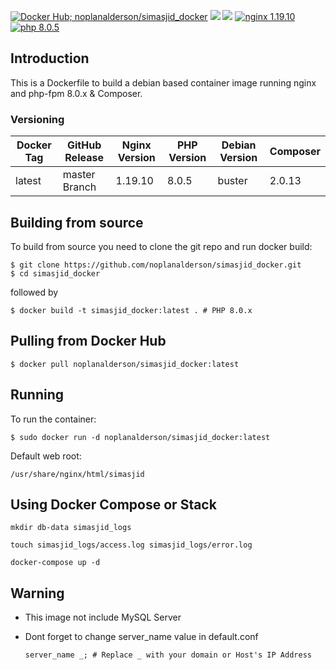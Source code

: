 [![Docker Hub; noplanalderson/simasjid_docker](https://badges.weareopensource.me:/docker/automated/noplanalderson/simasjid_docker?color=blue&label=SIMASJID%20DOCKER&style=for-the-badge)](https://hub.docker.com/r/noplanalderson/simasjid_docker) [![](https://badges.weareopensource.me:/docker/pulls/noplanalderson/simasjid_docker?style=for-the-badge)](https://hub.docker.com/r/noplanalderson/simasjid_docker) [![](https://badges.weareopensource.me:/docker/image-size/noplanalderson/simasjid_docker?style=for-the-badge)](https://hub.docker.com/r/noplanalderson/simasjid_docker) [![nginx 1.19.10](https://img.shields.io/badge/nginx-1.19.10-brightgreen.svg?&logo=nginx&logoColor=white&style=for-the-badge)](https://nginx.org/en/CHANGES) [![php 8.0.5](https://img.shields.io/badge/php--fpm-8.0.5-blue.svg?&logo=php&logoColor=white&style=for-the-badge)](https://secure.php.net/releases/8_0_5.php)

## Introduction
This is a Dockerfile to build a debian based container image running nginx and php-fpm 8.0.x & Composer.

### Versioning
| Docker Tag | GitHub Release | Nginx Version | PHP Version | Debian Version | Composer
|-----|-------|-----|--------|--------|------|
| latest | master Branch |1.19.10 | 8.0.5 | buster | 2.0.13 |

## Building from source
To build from source you need to clone the git repo and run docker build:
```
$ git clone https://github.com/noplanalderson/simasjid_docker.git
$ cd simasjid_docker
```

followed by
```
$ docker build -t simasjid_docker:latest . # PHP 8.0.x
```


## Pulling from Docker Hub
```
$ docker pull noplanalderson/simasjid_docker:latest
```

## Running
To run the container:
```
$ sudo docker run -d noplanalderson/simasjid_docker:latest
```

Default web root:
```
/usr/share/nginx/html/simasjid
```

## Using Docker Compose or Stack

```
mkdir db-data simasjid_logs
```
```
touch simasjid_logs/access.log simasjid_logs/error.log
```
```
docker-compose up -d
```

## Warning
- This image not include MySQL Server
- Dont forget to change server_name value in default.conf

    ```
    server_name _; # Replace _ with your domain or Host's IP Address
    ```